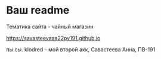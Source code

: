 # Ваш readme

Тематика сайта - чайный магазин

https://savasteevaaa22pv191.github.io

пы.сы. klodred - мой второй акк,
Савастеева Анна, ПВ-191
